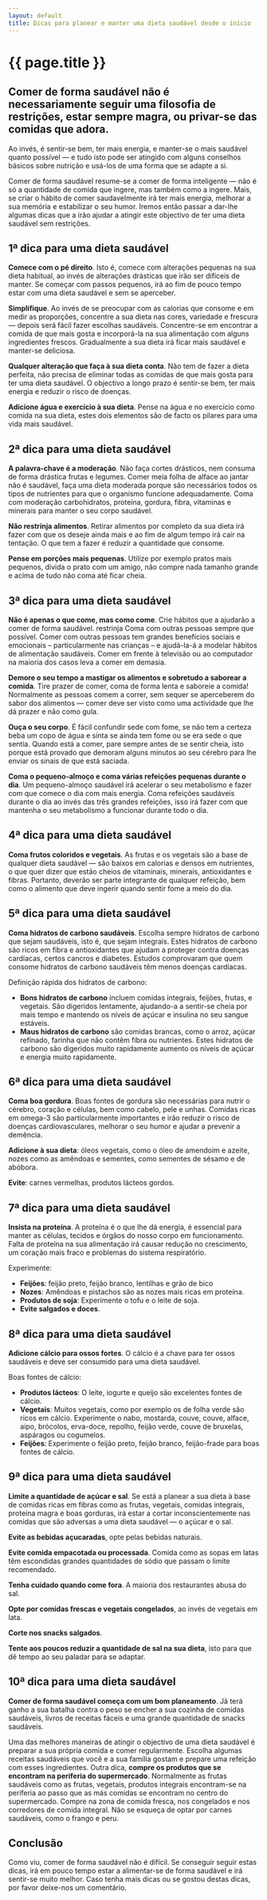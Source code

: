 ```yaml
---
layout: default
title: Dicas para planear e manter uma dieta saudável desde o início
---
```


# {{ page.title }}

## Comer de forma saudável não é necessariamente seguir uma filosofia de restrições, estar sempre magra, ou privar-se das comidas que adora.

Ao invés, é sentir-se bem, ter mais energia, e manter-se o mais saudável quanto possível — e tudo isto pode ser atingido com alguns conselhos básicos sobre nutrição e usá-los de uma forma que se adapte a si.

Comer de forma saudável resume-se a comer de forma inteligente — não é só a quantidade de comida que ingere, mas também como a ingere. Mais, se criar o hábito de comer saudavelmente irá ter mais energia, melhorar a sua memória e estabilizar o seu humor. Iremos então passar a dar-lhe algumas dicas que a irão ajudar a atingir este objectivo de ter uma dieta saudável sem restrições.

## 1ª dica para uma dieta saudável

__Comece com o pé direito__. Isto é, comece com alterações pequenas na sua dieta habitual, ao invés de alterações drásticas que irão ser difíceis de manter. Se começar com passos pequenos, irá ao fim de pouco tempo estar com uma dieta saudável e sem se aperceber.

__Simplifique__. Ao invés de se preocupar com as calorias que consome e em medir as proporções, concentre a sua dieta nas cores, variedade e frescura — depois será fácil fazer escolhas saudáveis. Concentre-se em encontrar a comida de que mais gosta e incorporá-la na sua alimentação com alguns ingredientes frescos. Gradualmente a sua dieta irá ficar mais saudável e manter-se deliciosa.

__Qualquer alteração que faça à sua dieta conta__. Não tem de fazer a dieta perfeita, não precisa de eliminar todas as comidas de que mais gosta para ter uma dieta saudável. O objectivo a longo prazo é sentir-se bem, ter mais energia e reduzir o risco de doenças.

__Adicione água e exercício à sua dieta__. Pense na água e no exercício como comida na sua dieta, estes dois elementos são de facto os pilares para uma vida mais saudável.

## 2ª dica para uma dieta saudável

__A palavra-chave é a moderação__. Não faça cortes drásticos, nem consuma de forma drástica frutas e legumes. Comer meia folha de alface ao jantar não é saudável, faça uma dieta moderada porque são necessários todos os tipos de nutrientes para que o organismo funcione adequadamente. Coma com moderação carbohidratos, proteína, gordura, fibra, vitaminas e minerais para manter o seu corpo saudável.

__Não restrinja alimentos__. Retirar alimentos por completo da sua dieta irá fazer com que os deseje ainda mais e ao fim de algum tempo irá cair na tentação.  O que tem a fazer é reduzir a quantidade que consome.

__Pense em porções mais pequenas__. Utilize por exemplo pratos mais pequenos, divida o prato com um amigo, não compre nada tamanho grande e acima de tudo não coma até ficar cheia.

## 3ª dica para uma dieta saudável

__Não é apenas o que come, mas como come__. Crie hábitos que a ajudarão a comer de forma saudável. restrinja
Coma com outras pessoas sempre que possível. Comer com outras pessoas tem grandes benefícios sociais e emocionais – particularmente nas crianças – e ajudá-la-á a modelar hábitos de alimentação saudáveis. Comer em frente à televisão ou ao computador na maioria dos casos leva a comer em demasia.

__Demore o seu tempo a mastigar os alimentos e sobretudo a saborear a comida__. Tire prazer de comer, coma de forma lenta e saboreie a comida! Normalmente as pessoas comem a correr, sem sequer se aperceberem do sabor dos alimentos — comer deve ser visto como uma actividade que lhe dá prazer e não como gula.

__Ouça o seu corpo__. É fácil confundir sede com fome, se não tem a certeza beba um copo de água e sinta se ainda tem fome ou se era sede o que sentia. Quando está a comer, pare sempre antes de se sentir cheia, isto porque está provado que demoram alguns minutos ao seu cérebro para lhe enviar os sinais de que está saciada.

__Coma o pequeno-almoço e coma várias refeições pequenas durante o dia__. Um pequeno-almoço saudável irá acelerar o seu metabolismo e fazer com que comece o dia com mais energia. Coma refeições saudáveis durante o dia ao invés das três grandes refeições, isso irá fazer com que mantenha o seu metabolismo a funcionar durante todo o dia.

## 4ª dica para uma dieta saudável

__Coma frutos coloridos e vegetais__. As frutas e os vegetais são a base de qualquer dieta saudável — são baixos em calorias e densos em nutrientes, o que quer dizer que estão cheios de vitaminais, minerais, antioxidantes e fibras. Portanto, deverão ser parte integrante de qualquer refeição, bem como o alimento que deve ingerir quando sentir fome a meio do dia.

## 5ª dica para uma dieta saudável

__Coma hidratos de carbono saudáveis__. Escolha sempre hidratos de carbono que sejam saudáveis, isto é, que sejam integrais. Estes hidratos de carbono são ricos em fibra e antioxidantes que ajudam a proteger contra doenças cardíacas, certos cancros e diabetes. Estudos comprovaram que quem consome hidratos de carbono saudáveis têm menos doenças cardíacas.

Definição rápida dos hidratos de carbono:

* __Bons hidratos de carbono__ incluem comidas integrais, feijões, frutas, e vegetais. São digeridos lentamente, ajudando-a a sentir-se cheia por mais tempo e mantendo os níveis de açúcar e insulina no seu sangue estáveis.
* __Maus hidratos de carbono__ são comidas brancas, como o arroz, açúcar refinado, farinha que não contêm fibra ou nutrientes. Estes hidratos de carbono são digeridos muito rapidamente aumento os níveis de açúcar e energia muito rapidamente.

## 6ª dica para uma dieta saudável

__Coma boa gordura__. Boas fontes de gordura são necessárias para nutrir o cérebro, coração e células, bem como cabelo, pele e unhas. Comidas ricas em omega-3 são particularmente importantes e irão reduzir o risco de doenças cardiovasculares, melhorar o seu humor e ajudar a prevenir a demência.

__Adicione à sua dieta__: óleos vegetais, como o óleo de amendoim e azeite, nozes como as amêndoas e sementes, como sementes de sésamo e  de abóbora.

__Evite__: carnes vermelhas, produtos lácteos gordos.

## 7ª dica para uma dieta saudável

__Insista na proteína__. A proteína é o que lhe dá energia, é essencial para manter as células, tecidos e órgãos do nosso corpo em funcionamento. Falta de proteína na sua alimentação irá causar redução no crescimento, um coração mais fraco e problemas do sistema respiratório.

Experimente:

* __Feijões__: feijão preto, feijão branco, lentilhas e grão de bico
* __Nozes__: Amêndoas e pistachos são as nozes mais ricas em proteína.
* __Produtos de soja__: Experimente o tofu e o leite de soja.
* __Evite salgados e doces__.

## 8ª dica para uma dieta saudável

__Adicione cálcio para ossos fortes__. O cálcio é a chave para ter ossos saudáveis e deve ser consumido para uma dieta saudável.

Boas fontes de cálcio:

* __Produtos lácteos__: O leite, iogurte e queijo são excelentes fontes de cálcio.
* __Vegetais__: Muitos vegetais, como por exemplo os de folha verde são ricos em cálcio. Experimente o nabo, mostarda, couve, couve, alface, aipo, brócolos, erva-doce, repolho, feijão verde, couve de bruxelas, aspáragos ou cogumelos.
* __Feijões__: Experimente o feijão preto, feijão branco, feijão-frade para boas fontes de cálcio.

## 9ª dica para uma dieta saudável

__Limite a quantidade de açúcar e sal__. Se está a planear a sua dieta à base de comidas ricas em fibras como as frutas, vegetais, comidas integrais, proteína magra e boas gorduras, irá estar a cortar inconscientemente nas comidas que são adversas a uma dieta saudável — o açúcar e o sal.

__Evite as bebidas açucaradas__, opte pelas bebidas naturais.

__Evite comida empacotada ou processada__. Comida como as sopas em latas têm escondidas grandes quantidades de sódio que passam o limite recomendado.

__Tenha cuidado quando come fora__. A maioria dos restaurantes abusa do sal.

__Opte por comidas frescas e vegetais congelados__, ao invés de vegetais em lata.

__Corte nos snacks salgados__.

__Tente aos poucos reduzir a quantidade de sal na sua dieta__, isto para que dê tempo ao seu paladar para se adaptar.

## 10ª dica para uma dieta saudável

__Comer de forma saudável começa com um bom planeamento__. Já terá ganho a sua batalha contra o peso se encher a sua cozinha de comidas saudáveis, livros de receitas fáceis e uma grande quantidade de snacks saudáveis.

Uma das melhores maneiras de atingir o objectivo de uma dieta saudável é preparar a sua própria comida e comer regularmente. Escolha algumas receitas saudáveis que você e a sua família gostam e prepare uma refeição com esses ingredientes.
Outra dica, __compre os produtos que se encontram na periferia do supermercado__. Normalmente as frutas saudáveis como as frutas, vegetais, produtos integrais encontram-se na periferia ao passo que as más comidas se encontram no centro do supermercado. Compre na zona de comida fresca, nos congelados e nos corredores de comida integral. Não se esqueça de optar por carnes saudáveis, como o frango e peru.

## Conclusão

Como viu, comer de forma saudável não é difícil. Se conseguir seguir estas dicas, irá em pouco tempo estar a alimentar-se de forma saudável e irá sentir-se muito melhor. Caso tenha mais dicas ou se gostou destas dicas, por favor deixe-nos um comentário.